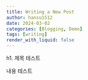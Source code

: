 ```yaml
---
title: Writing a New Post
author: hansu1512
date: 2024-03-02
categories: [Blogging, Demo]
tags: [writing]
render_with_liquid: false
---
```


h1. 제목 테스트

내용 테스트